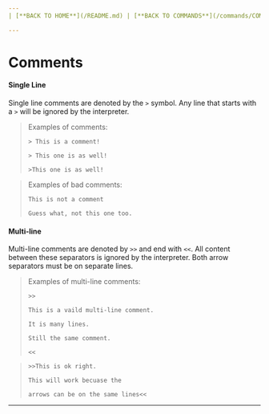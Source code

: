 ```yaml
---
| [**BACK TO HOME**](/README.md) | [**BACK TO COMMANDS**](/commands/COMMANDS.md) |

---
```

# Comments
#### Single Line
Single line comments are denoted by the ```>``` symbol. Any line that starts with a ```>``` will be ignored by the interpreter.
> Examples of comments:
> 
> `> This is a comment!`
> 
> `> This one is as well!`
> 
> `>This one is as well!`

> Examples of bad comments:
> 
> `This is not a comment`
> 
> `Guess what, not this one too.`

#### Multi-line
Multi-line comments are denoted by ```>>``` and end with ```<<```. All content between these separators is ignored by the interpreter. Both arrow separators must be on separate lines.
> Examples of multi-line comments:
> 
> `>>`
> 
> `This is a vaild multi-line comment.`
> 
> `It is many lines.`
> 
> `Still the same comment.`
> 
> `<<`

> 
> `>>This is ok right.`
> 
> `This will work becuase the`
> 
> `arrows can be on the same lines<<`
---
